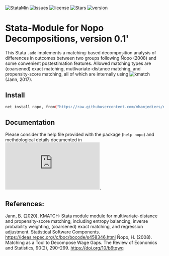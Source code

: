 ![StataMin](https://img.shields.io/badge/stata-15-blue) ![issues](https://img.shields.io/github/issues/mhamjediers/nopo_decomposition) ![license](https://img.shields.io/github/license/mhamjediers/nopo_decomposition) ![Stars](https://img.shields.io/github/stars/mhamjediers/nopo_decomposition) ![version](https://img.shields.io/github/v/release/mhamjediers/nopo_decomposition) 

# Stata-Module for Nopo Decompositions, version 0.1'

This Stata `.ado` implements a matching-based decomposition analysis of differences in outcomes between two groups following Ñopo (2008) and some convenient postestimation features. Allowed matching types are (coarsened) exact matching, mutlivariate-distance matching, and propensity-score matching, all of which are internally using ![`kmatch`](https://github.com/benjann/kmatch) (Jann, 2017).

## Install

```bash
net install nopo, from("https://raw.githubusercontent.com/mhamjediers/nopo_decomposition/master/")
```

## Documentation

Please consider the help file provided with the package (`help nopo`) and methdological details documented in ![this file](https://github.com/mhamjediers/nopo_decomposition/blob/main/te.md).

## References:
Jann, B. (2020). KMATCH: Stata module module for multivariate-distance and propensity-score matching, including entropy balancing, inverse probability weighting, (coarsened) exact matching, and regression adjustment. Statistical Software Components. https://ideas.repec.org//c/boc/bocode/s458346.html
Ñopo, H. (2008). Matching as a Tool to Decompose Wage Gaps. The Review of Economics and Statistics, 90(2), 290–299. https://doi.org/10/b6tqwq
